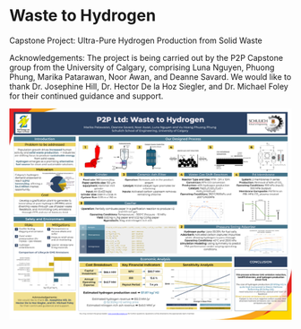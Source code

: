 # Waste to Hydrogen 
Capstone Project: Ultra-Pure Hydrogen Production from Solid Waste

Acknowledgements: The project is being carried out by the P2P Capstone group from the University of Calgary, comprising Luna Nguyen, Phuong Phung, Marika Patarawan, Noor Awan, and Deanne Savard. We would like to thank Dr. Josephine Hill, Dr. Hector De la Hoz Siegler, and Dr. Michael Foley for their continued guidance and support.

![image](https://github.com/nnttluna/waste-to-hydrogen/blob/91e1f9253441bf67775045a26b5cbcec6e9f25d8/P2P%20Ltd%20-%20Waste%20to%20Hydrogen%20fair%20presentation.png)
